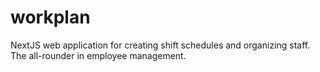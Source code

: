 # workplan
 NextJS web application for creating shift schedules and organizing staff. The all-rounder in employee management.